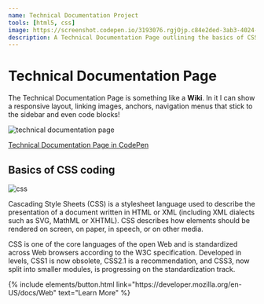 ```yaml
---
name: Technical Documentation Project
tools: [html5, css]
image: https://screenshot.codepen.io/3193076.rgjOjp.c84e2ded-3ab3-4024-aed7-186b49b46fd4.png
description: A Technical Documentation Page outlining the basics of CSS coding, from the Mozzilla dev reference. This project features layout that is responsive and consistent with that of a wiki-type webpage. This a project in the Free Code Camp curriculum for HTML/CSS and Responsive Design.
---
```


# Technical Documentation Page

The Technical Documentation Page is something like a **Wiki**. In it I can show a responsive layout, linking images, anchors, navigation menus that stick to the sidebar and even code blocks!

![technical documentation page](https://screenshot.codepen.io/3193076.rgjOjp.c84e2ded-3ab3-4024-aed7-186b49b46fd4.png "screenshot of the technical document page project on codepen")

[Technical Documentation Page in CodePen](https://codepen.io/lmldvd/pen/rgjOjp)

## Basics of CSS coding

![css](https://mdn.mozillademos.org/files/9461/css-declaration-small.png)

Cascading Style Sheets (CSS) is a stylesheet language used to describe the presentation of a document written in HTML or XML (including XML dialects such as SVG, MathML or XHTML). CSS describes how elements should be rendered on screen, on paper, in speech, or on other media.

CSS is one of the core languages of the open Web and is standardized across Web browsers according to the W3C specification. Developed in levels, CSS1 is now obsolete, CSS2.1 is a recommendation, and CSS3, now split into smaller modules, is progressing on the standardization track.



<p class="text-center">
{% include elements/button.html link="https://developer.mozilla.org/en-US/docs/Web" text="Learn More" %}
</p>

